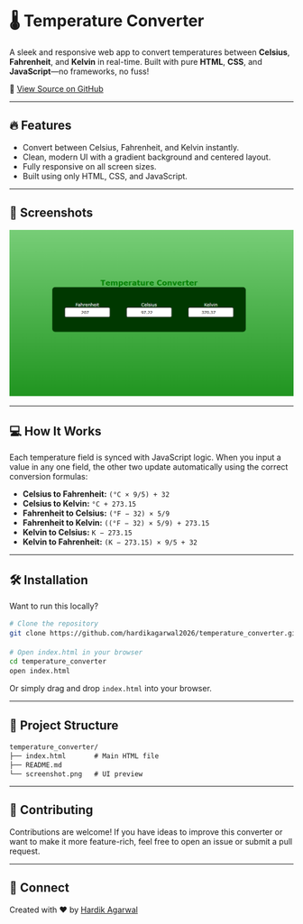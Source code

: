 # 🌡️ Temperature Converter  

A sleek and responsive web app to convert temperatures between **Celsius**, **Fahrenheit**, and **Kelvin** in real-time. Built with pure **HTML**, **CSS**, and **JavaScript**—no frameworks, no fuss!  

📁 [View Source on GitHub](https://github.com/hardikagarwal2026/temperature_converter)  

---

## 🔥 Features  

- Convert between Celsius, Fahrenheit, and Kelvin instantly.  
- Clean, modern UI with a gradient background and centered layout.  
- Fully responsive on all screen sizes.  
- Built using only HTML, CSS, and JavaScript.  

---

## 📸 Screenshots  

![Temperature Converter UI](screenshot.png)  

---

## 💻 How It Works  

Each temperature field is synced with JavaScript logic. When you input a value in any one field, the other two update automatically using the correct conversion formulas:  

- **Celsius to Fahrenheit:** `(°C × 9/5) + 32`  
- **Celsius to Kelvin:** `°C + 273.15`  
- **Fahrenheit to Celsius:** `(°F − 32) × 5/9`  
- **Fahrenheit to Kelvin:** `((°F − 32) × 5/9) + 273.15`  
- **Kelvin to Celsius:** `K − 273.15`  
- **Kelvin to Fahrenheit:** `(K − 273.15) × 9/5 + 32`  

---

## 🛠️ Installation  

Want to run this locally?  

```bash
# Clone the repository  
git clone https://github.com/hardikagarwal2026/temperature_converter.git  

# Open index.html in your browser  
cd temperature_converter  
open index.html  
```  

Or simply drag and drop `index.html` into your browser.  

---

## 📁 Project Structure  

```
temperature_converter/  
├── index.html       # Main HTML file  
├── README.md          
└── screenshot.png   # UI preview  
```

---

## 🤝 Contributing  

Contributions are welcome! If you have ideas to improve this converter or want to make it more feature-rich, feel free to open an issue or submit a pull request.  

---

## 👋 Connect  

Created with ❤️ by [Hardik Agarwal](https://github.com/hardikagarwal2026)  

